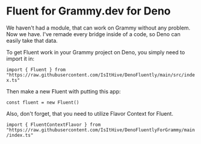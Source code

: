 # Fluent for Grammy.dev for Deno
We haven't had a module, that can work on Grammy without any problem. Now we have. I've remade every bridge inside of a code, so Deno can easily take that data.

To get Fluent work in your Grammy project on Deno, you simply need to import it in:

`import { Fluent } from "https://raw.githubusercontent.com/IsItHive/DenoFluently/main/src/index.ts"`

Then make a new Fluent with putting this app:

`const fluent = new Fluent()`

Also, don't forget, that you need to utilize Flavor Context for Fluent.

`import { FluentContextFlavor } from "https://raw.githubusercontent.com/IsItHive/DenoFluentlyForGrammy/main/index.ts"`
